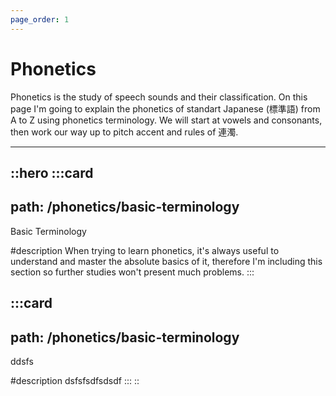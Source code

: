 ```yaml
---
page_order: 1
---
```


# Phonetics

Phonetics is the study of speech sounds and their classification. On this page I'm going to explain the phonetics of standart Japanese (標準語) from A to Z using phonetics terminology. We will start at vowels and consonants, then work our way up to pitch accent and rules of 連濁.

---

::hero
  :::card
  ---
  path: /phonetics/basic-terminology
  ---
  Basic Terminology
  
  #description
  When trying to learn phonetics, it's always useful to understand and master the absolute basics of it, therefore I'm including this section so further studies won't present much problems.
  :::

  :::card
  ---
  path: /phonetics/basic-terminology
  ---
  ddsfs
  
  #description
  dsfsfsdfsdsdf
  :::
::
